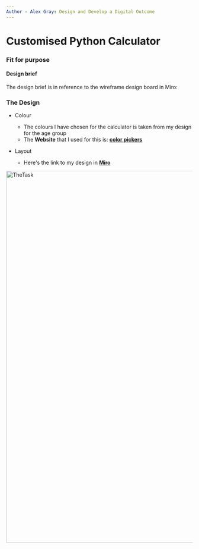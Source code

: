 ```yaml
---
Author - Alex Gray: Design and Develop a Digital Outcome
---
```


# Customised Python Calculator

### Fit for purpose

#### Design brief

The design brief is in reference to the wireframe design board in Miro:

### The Design

* Colour
  * The colours I have chosen for the calculator is taken from my design for the age group
  * The **Website** that I used for this is: [**color pickers**](https://miro.com/app/board/uXjVPUK5QsQ=/#tpicker-content)

* Layout
  * Here's the link to my design in [**Miro**](https://miro.com/app/board/uXjVPUK5QsQ=/#tpicker-content)


<image src="https://github.com/Dyamondude/Python-Calculator-Alex-Gray/blob/main/Calculator%20screenshot.jpg" title="TheTask" width=1000>
